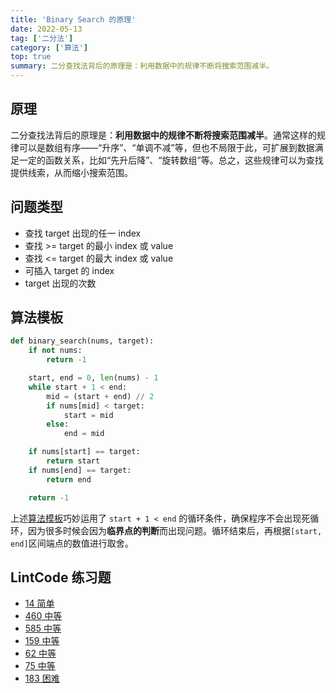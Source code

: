 ```yaml
---
title: 'Binary Search 的原理'
date: 2022-05-13
tag: ['二分法']
category: ['算法']
top: true
summary: 二分查找法背后的原理是：利用数据中的规律不断将搜索范围减半。
---
```


## 原理

二分查找法背后的原理是：**利用数据中的规律不断将搜索范围减半**。通常这样的规律可以是数组有序——“升序”、“单调不减”等，但也不局限于此，可扩展到数据满足一定的函数关系，比如“先升后降”、“旋转数组”等。总之，这些规律可以为查找提供线索，从而缩小搜索范围。

## 问题类型

+ 查找 target 出现的任一 index
+ 查找 >= target 的最小 index 或 value
+ 查找 <= target 的最大 index 或 value
+ 可插入 target 的 index
+ target 出现的次数

## 算法模板

```python
def binary_search(nums, target):
    if not nums:
        return -1

    start, end = 0, len(nums) - 1
    while start + 1 < end:
        mid = (start + end) // 2
        if nums[mid] < target:
            start = mid
        else:
            end = mid

    if nums[start] == target:
        return start
    if nums[end] == target:
        return end

    return -1
```
上述[算法模板](https://github.com/ninechapter-algorithm/linghu-algorithm-templete)巧妙运用了 `start + 1 < end` 的循环条件，确保程序不会出现死循环，因为很多时候会因为**临界点的判断**而出现问题。循环结束后，再根据`[start, end]`区间端点的数值进行取舍。

## LintCode 练习题

+ [14 简单](https://www.lintcode.com/problem/14/)
+ [460 中等](https://www.lintcode.com/problem/460/)
+ [585 中等](https://www.lintcode.com/problem/585/)
+ [159 中等](https://www.lintcode.com/problem/159/)
+ [62 中等](https://www.lintcode.com/problem/62/)
+ [75 中等](https://www.lintcode.com/problem/75/)
+ [183 困难](https://www.lintcode.com/problem/183/)
